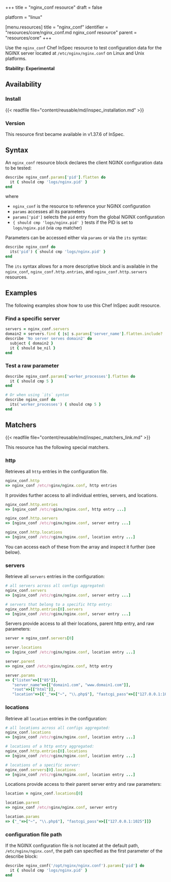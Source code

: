 +++
title = "nginx_conf resource"
draft = false

platform = "linux"

[menu.resources]
    title = "nginx_conf"
    identifier = "resources/core/nginx_conf.md nginx_conf resource"
    parent = "resources/core"
+++

Use the `nginx_conf` Chef InSpec resource to test configuration data for the NGINX server located at `/etc/nginx/nginx.conf` on Linux and Unix platforms.

**Stability: Experimental**

## Availability

### Install

{{< readfile file="content/reusable/md/inspec_installation.md" >}}

### Version

This resource first became available in v1.37.6 of InSpec.

## Syntax

An `nginx_conf` resource block declares the client NGINX configuration data to be tested:

```ruby
describe nginx_conf.params['pid'].flatten do
  it { should cmp 'logs/nginx.pid' }
end
```

where

- `nginx_conf` is the resource to reference your NGINX configuration
- `params` accesses all its parameters
- `params['pid']` selects the `pid` entry from the global NGINX configuration
- `{ should cmp 'logs/nginx.pid' }` tests if the PID is set to `logs/nginx.pid` (via `cmp` matcher)

Parameters can be accessed either via `params` or via the `its` syntax:

```ruby
describe nginx_conf do
  its('pid') { should cmp 'logs/nginx.pid' }
end
```

The `its` syntax allows for a more descriptive block and is available in the `nginx_conf`, `nginx_conf.http.entries`, and `nginx_conf.http.servers` resources.

## Examples

The following examples show how to use this Chef InSpec audit resource.

### Find a specific server

```ruby
servers = nginx_conf.servers
domain2 = servers.find { |s| s.params['server_name'].flatten.include? 'domain2.com' }
describe 'No server serves domain2' do
  subject { domain2 }
  it { should be_nil }
end
```

### Test a raw parameter

```ruby
describe nginx_conf.params['worker_processes'].flatten do
  it { should cmp 5 }
end

# Or when using `its` syntax
describe nginx_conf do
  its('worker_processes') { should cmp 5 }
end
```

## Matchers

{{< readfile file="content/reusable/md/inspec_matchers_link.md" >}}

This resource has the following special matchers.

### http

Retrieves all `http` entries in the configuration file.

```ruby
nginx_conf.http
=> nginx_conf /etc/nginx/nginx.conf, http entries
```

It provides further access to all individual entries, servers, and locations.

```ruby
nginx_conf.http.entries
=> [nginx_conf /etc/nginx/nginx.conf, http entry ...]

nginx_conf.http.servers
=> [nginx_conf /etc/nginx/nginx.conf, server entry ...]

nginx_conf.http.locations
=> [nginx_conf /etc/nginx/nginx.conf, location entry ...]
```

You can access each of these from the array and inspect it further (see below).

### servers

Retrieve all `servers` entries in the configuration:

```ruby
# all servers across all configs aggregated:
nginx_conf.servers
=> [nginx_conf /etc/nginx/nginx.conf, server entry ...]

# servers that belong to a specific http entry:
nginx_conf.http.entries[0].servers
=> [nginx_conf /etc/nginx/nginx.conf, server entry ...]
```

Servers provide access to all their locations, parent http entry, and raw parameters:

```ruby
server = nginx_conf.servers[0]

server.locations
=> [nginx_conf /etc/nginx/nginx.conf, location entry ...]

server.parent
=> nginx_conf /etc/nginx/nginx.conf, http entry

server.params
=> {"listen"=>[["85"]],
   "server_name"=>[["domain1.com", "www.domain1.com"]],
   "root"=>[["html"]],
   "location"=>[{"_"=>["~", "\\.php$"], "fastcgi_pass"=>[["127.0.0.1:1025"]]}]}
```

### locations

Retrieve all `location` entries in the configuration:

```ruby
# all locations across all configs aggregated:
nginx_conf.locations
=> [nginx_conf /etc/nginx/nginx.conf, location entry ...]

# locations of a http entry aggregated:
nginx_conf.http.entries[0].locations
=> [nginx_conf /etc/nginx/nginx.conf, location entry ...]

# locations of a specific server:
nginx_conf.servers[0].locations
=> [nginx_conf /etc/nginx/nginx.conf, location entry ...]
```

Locations provide access to their parent server entry and raw parameters:

```ruby
location = nginx_conf.locations[0]

location.parent
=> nginx_conf /etc/nginx/nginx.conf, server entry

location.params
=> {"_"=>["~", "\\.php$"], "fastcgi_pass"=>[["127.0.0.1:1025"]]}
```

### configuration file path

If the NGINX configuration file is not located at the default path, `/etc/nginx/nginx.conf`, the path can specified as the first parameter of the describe block:

```ruby
describe nginx_conf('/opt/nginx/nginx.conf').params['pid'] do
  it { should cmp 'logs/nginx.pid' }
end
```
